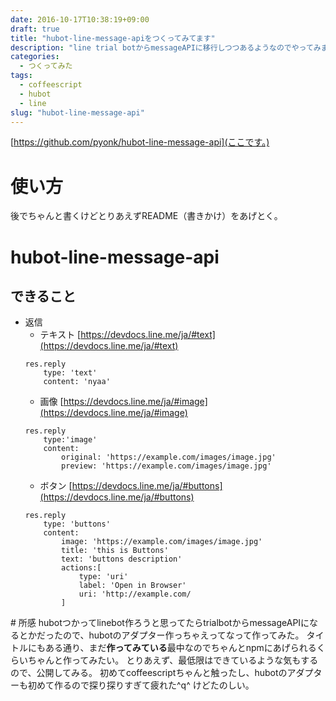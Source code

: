 ```yaml
---
date: 2016-10-17T10:38:19+09:00
draft: true
title: "hubot-line-message-apiをつくってみてます"
description: "line trial botからmessageAPIに移行しつつあるようなのでやってみました。"
categories:
  - つくってみた
tags:
  - coffeescript
  - hubot
  - line
slug: "hubot-line-message-api"
---
```

[https://github.com/pyonk/hubot-line-message-api](ここです。)
# 使い方
後でちゃんと書くけどとりあえずREADME（書きかけ）をあげとく。

# hubot-line-message-api
## できること
* 返信
    * テキスト
    [https://devdocs.line.me/ja/#text](https://devdocs.line.me/ja/#text)
    ```
    res.reply
        type: 'text'
        content: 'nyaa'
    ```
    * 画像
    [https://devdocs.line.me/ja/#image](https://devdocs.line.me/ja/#image)
    ```
    res.reply
        type:'image'
        content:
            original: 'https://example.com/images/image.jpg'
            preview: 'https://example.com/images/image.jpg'
    ```
    * ボタン
    [https://devdocs.line.me/ja/#buttons](https://devdocs.line.me/ja/#buttons)
    ```
    res.reply
        type: 'buttons'
        content:
            image: 'https://example.com/images/image.jpg'
            title: 'this is Buttons'
            text: 'buttons description'
            actions:[
                type: 'uri'
                label: 'Open in Browser'
                uri: 'http://example.com/
            ]
    ```

#️ 所感
hubotつかってlinebot作ろうと思ってたらtrialbotからmessageAPIになるとかだったので、hubotのアダプター作っちゃえってなって作ってみた。
タイトルにもある通り、まだ**作ってみている**最中なのでちゃんとnpmにあげられるくらいちゃんと作ってみたい。
とりあえず、最低限はできているような気もするので、公開してみる。
初めてcoffeescriptちゃんと触ったし、hubotのアダプターも初めて作るので探り探りすぎて疲れた^q^
けどたのしい。

